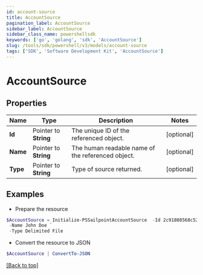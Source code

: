 ```yaml
---
id: account-source
title: AccountSource
pagination_label: AccountSource
sidebar_label: AccountSource
sidebar_class_name: powershellsdk
keywords: ['go', 'golang', 'sdk', 'AccountSource'] 
slug: /tools/sdk/powershell/v3/models/account-source
tags: ['SDK', 'Software Development Kit', 'AccountSource']
---
```



# AccountSource

## Properties

Name | Type | Description | Notes
------------ | ------------- | ------------- | -------------
**Id** |  Pointer to **String** | The unique ID of the referenced object. | [optional] 
**Name** |  Pointer to **String** | The human readable name of the referenced object. | [optional] 
**Type** |  Pointer to **String** | Type of source returned. | [optional] 

## Examples

- Prepare the resource
```powershell
$AccountSource = Initialize-PSSailpointAccountSource  -Id 2c91808568c529c60168cca6f90c1313 `
 -Name John Doe `
 -Type Delimited File
```

- Convert the resource to JSON
```powershell
$AccountSource | ConvertTo-JSON
```


[[Back to top]](#) 

